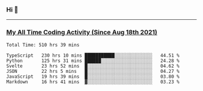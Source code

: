 ### Hi 🙂

---

### <a href="https://wakatime.com/@Eroxl">My All Time Coding Activity (Since Aug 18th 2021)</a>
<!--START_SECTION:waka-->

```text
Total Time: 510 hrs 39 mins

TypeScript   230 hrs 10 mins ███████████░░░░░░░░░░░░░░   44.51 %
Python       125 hrs 31 mins ██████░░░░░░░░░░░░░░░░░░░   24.28 %
Svelte       23 hrs 52 mins  █░░░░░░░░░░░░░░░░░░░░░░░░   04.62 %
JSON         22 hrs 5 mins   █░░░░░░░░░░░░░░░░░░░░░░░░   04.27 %
JavaScript   19 hrs 39 mins  █░░░░░░░░░░░░░░░░░░░░░░░░   03.80 %
Markdown     16 hrs 41 mins  ▓░░░░░░░░░░░░░░░░░░░░░░░░   03.23 %
```

<!--END_SECTION:waka-->
